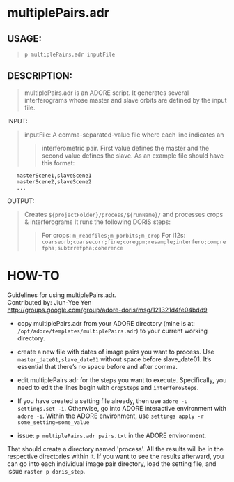 # multiplePairs.adr #
## USAGE: ##
> `p multiplePairs.adr inputFile`

## DESCRIPTION: ##
> multiplePairs.adr is an ADORE script.
> It generates several interferograms whose master and slave orbits are defined by the input file.

INPUT:
> inputFile: A comma-separated-value file where each line indicates an
> > interferometric pair. First value defines the master and the second value defines the slave.
> > As an example file should have this format:
```
   masterScene1,slaveScene1
   masterScene2,slaveScene2
   ...
```
OUTPUT:

> Creates `${projectFolder}/process/${runName}/` and processes crops & interferograms
> It runs the following DORIS steps:
> > For crops: `m_readfiles;m_porbits;m_crop`
> > For i12s: `coarseorb;coarsecorr;fine;coregpm;resample;interfero;comprefpha;subtrrefpha;coherence`

# HOW-TO #
Guidelines for using multiplePairs.adr. <br>
Contributed by: Jiun-Yee Yen <br>
<a href='http://groups.google.com/group/adore-doris/msg/121321d4fe04bdd9'>http://groups.google.com/group/adore-doris/msg/121321d4fe04bdd9</a> <br>


<ul><li>copy multiplePairs.adr from your ADORE directory (mine is at: <code>/opt/adore/templates/multiplePairs.adr</code>) to your current working directory.</li></ul>

<ul><li>create a new file with dates of image pairs you want to process. Use <code>master_date01,slave_date01</code> without space before slave_date01. It’s essential that there’s no space before and after comma.</li></ul>

<ul><li>edit multiplePairs.adr for the steps you want to execute. Specifically, you need to edit the lines begin with <code>cropSteps</code> and <code>interferoSteps</code>.</li></ul>


<ul><li>If you have created a setting file already, then use <code>adore -u settings.set -i</code>. Otherwise, go into ADORE interactive environment with <code>adore -i</code>. Within the ADORE environment,  use <code>settings apply -r some_setting=some_value</code></li></ul>

<ul><li>issue: <code>p multiplePairs.adr pairs.txt</code>  in the ADORE environment.</li></ul>

That should create a directory named 'process'.  All the results will be in the respective directories within it.  If you want to see the results afterward, you can go into each individual image pair directory, load the setting file, and issue <code>raster p doris_step</code>.